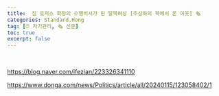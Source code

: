 ```yaml
---
title:  짐 로저스 회장의 수행비서가 된 탈북여성 [주성하의 북에서 온 이웃] 🗞️
categories: Standard.Hong
tag: [⏰ 자기관리, 🗞️ 신문]
toc: true
excerpt: false
---
```

<br>

<https://blog.naver.com/ifezian/223326341110>

<https://www.donga.com/news/Politics/article/all/20240115/123058402/1>

<br><br><br>
